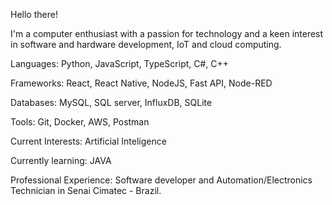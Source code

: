 Hello there!

I'm a computer enthusiast with a passion for technology and a keen interest in software and hardware development, IoT and cloud computing.

  Languages: 
    Python, JavaScript, TypeScript, C#, C++ 
  
Frameworks: 
  React, React Native, NodeJS, Fast API, Node-RED
  
Databases: 
  MySQL, SQL server, InfluxDB, SQLite
  
Tools: 
  Git, Docker, AWS, Postman
  
Current Interests: 
  Artificial Inteligence
  
Currently learning: 
  JAVA
  
Professional Experience:
  Software developer and Automation/Electronics Technician in Senai Cimatec - Brazil.
  
  <!--
**DavihDeAndrade/DavihDeAndrade** is a ✨ _special_ ✨ repository because its `README.md` (this file) appears on your GitHub profile.

Here are some ideas to get you started:
- 🔭 I’m currently working on ...
- 🌱 I’m currently learning ...
- 👯 I’m looking to collaborate on ...
- 🤔 I’m looking for help with ...
- 💬 Ask me about ...
- 📫 How to reach me: ...
- 😄 Pronouns: ...
- ⚡ Fun fact: ...
-->
